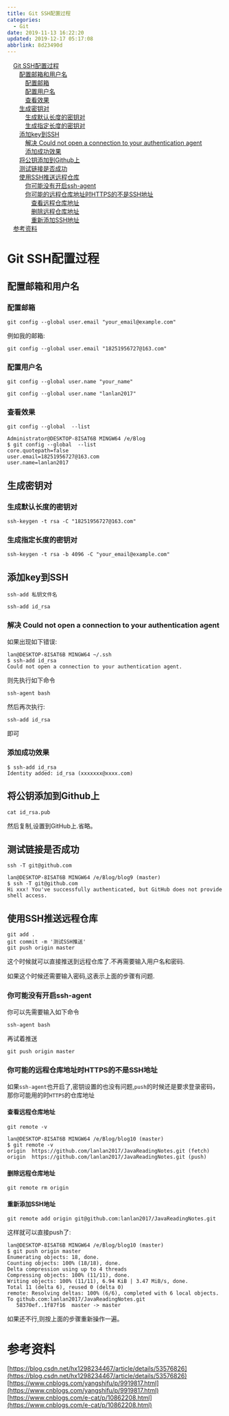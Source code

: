 ```yaml
---
title: Git SSH配置过程
categories: 
  - Git
date: 2019-11-13 16:22:20
updated: 2019-12-17 05:17:08
abbrlink: 8d23490d
---
```

<div id='my_toc'><a href="/blog/8d23490d/#Git-SSH配置过程" class="header_1">Git SSH配置过程</a><br><a href="/blog/8d23490d/#配置邮箱和用户名" class="header_2">配置邮箱和用户名</a><br><a href="/blog/8d23490d/#配置邮箱" class="header_3">配置邮箱</a><br><a href="/blog/8d23490d/#配置用户名" class="header_3">配置用户名</a><br><a href="/blog/8d23490d/#查看效果" class="header_3">查看效果</a><br><a href="/blog/8d23490d/#生成密钥对" class="header_2">生成密钥对</a><br><a href="/blog/8d23490d/#生成默认长度的密钥对" class="header_3">生成默认长度的密钥对</a><br><a href="/blog/8d23490d/#生成指定长度的密钥对" class="header_3">生成指定长度的密钥对</a><br><a href="/blog/8d23490d/#添加key到SSH" class="header_2">添加key到SSH</a><br><a href="/blog/8d23490d/#解决-Could-not-open-a-connection-to-your-authentication-agent" class="header_3">解决 Could not open a connection to your authentication agent</a><br><a href="/blog/8d23490d/#添加成功效果" class="header_3">添加成功效果</a><br><a href="/blog/8d23490d/#将公钥添加到Github上" class="header_2">将公钥添加到Github上</a><br><a href="/blog/8d23490d/#测试链接是否成功" class="header_2">测试链接是否成功</a><br><a href="/blog/8d23490d/#使用SSH推送远程仓库" class="header_2">使用SSH推送远程仓库</a><br><a href="/blog/8d23490d/#你可能没有开启ssh-agent" class="header_3">你可能没有开启ssh-agent</a><br><a href="/blog/8d23490d/#你可能的远程仓库地址时HTTPS的不是SSH地址" class="header_3">你可能的远程仓库地址时HTTPS的不是SSH地址</a><br><a href="/blog/8d23490d/#查看远程仓库地址" class="header_4">查看远程仓库地址</a><br><a href="/blog/8d23490d/#删除远程仓库地址" class="header_4">删除远程仓库地址</a><br><a href="/blog/8d23490d/#重新添加SSH地址" class="header_4">重新添加SSH地址</a><br><a href="/blog/8d23490d/#参考资料" class="header_1">参考资料</a><br></div>
<style>.header_1{margin-left: 1em;}.header_2{margin-left: 2em;}.header_3{margin-left: 3em;}.header_4{margin-left: 4em;}.header_5{margin-left: 5em;}.header_6{margin-left: 6em;}</style>
<!--more-->
<script>if (navigator.platform.search('arm')==-1){document.getElementById('my_toc').style.display = 'none';}var e,p = document.getElementsByTagName('p');while (p.length>0) {e = p[0];e.parentElement.removeChild(e);}</script>

<!--end-->
# Git SSH配置过程 #
## 配置邮箱和用户名 ##
### 配置邮箱 ###
```shell
git config --global user.email "your_email@example.com"
```
例如我的邮箱:
```shell
git config --global user.email "18251956727@163.com"
```
### 配置用户名 ###
```shell
git config --global user.name "your_name"
```
```shell
git config --global user.name "lanlan2017"
```
### 查看效果 ###
```shell
git config --global  --list
```
```shell
Administrator@DESKTOP-8ISAT6B MINGW64 /e/Blog
$ git config --global  --list
core.quotepath=false
user.email=18251956727@163.com
user.name=lanlan2017
```
## 生成密钥对 ##
### 生成默认长度的密钥对 ###
```shell
ssh-keygen -t rsa -C "18251956727@163.com"
```
### 生成指定长度的密钥对 ###
```shell
ssh-keygen -t rsa -b 4096 -C "your_email@example.com"
```
## 添加key到SSH  ##
```shell
ssh-add 私钥文件名
```
```shell
ssh-add id_rsa
```
### 解决 Could not open a connection to your authentication agent ###
如果出现如下错误:
```shell
lan@DESKTOP-8ISAT6B MINGW64 ~/.ssh
$ ssh-add id_rsa
Could not open a connection to your authentication agent.
```
则先执行如下命令
```shell
ssh-agent bash
```
然后再次执行:
```shell
ssh-add id_rsa
```
即可
### 添加成功效果 ###
```shell
$ ssh-add id_rsa
Identity added: id_rsa (xxxxxxx@xxxx.com)
```
## 将公钥添加到Github上 ##
```shell
cat id_rsa.pub
```
然后复制,设置到GitHub上.省略。
## 测试链接是否成功 ##
```shell
ssh -T git@github.com
```
```shell
lan@DESKTOP-8ISAT6B MINGW64 /e/Blog/blog9 (master)
$ ssh -T git@github.com
Hi xxx! You've successfully authenticated, but GitHub does not provide shell access.
```
## 使用SSH推送远程仓库 ##
```shell
git add .
git commit -m '测试SSH推送'
git push origin master
```
这个时候就可以直接推送到远程仓库了.不再需要输入用户名和密码.

如果这个时候还需要输入密码,这表示上面的步骤有问题.
### 你可能没有开启ssh-agent
你可以先需要输入如下命令
```shell
ssh-agent bash
```
再试着推送
```java
git push origin master
```
### 你可能的远程仓库地址时HTTPS的不是SSH地址
如果`ssh-agent`也开启了,密钥设置的也没有问题,`push`的时候还是要求登录密码，那你可能用的时`HTTPS`的仓库地址
#### 查看远程仓库地址 ####
```shell
git remote -v
```
```shell
lan@DESKTOP-8ISAT6B MINGW64 /e/Blog/blog10 (master)
$ git remote -v
origin  https://github.com/lanlan2017/JavaReadingNotes.git (fetch)
origin  https://github.com/lanlan2017/JavaReadingNotes.git (push)
```
#### 删除远程仓库地址 ####
```shell
git remote rm origin
```
#### 重新添加SSH地址 ####
```shell
git remote add origin git@github.com:lanlan2017/JavaReadingNotes.git
```
这样就可以直接push了:
```shell
lan@DESKTOP-8ISAT6B MINGW64 /e/Blog/blog10 (master)
$ git push origin master
Enumerating objects: 18, done.
Counting objects: 100% (18/18), done.
Delta compression using up to 4 threads
Compressing objects: 100% (11/11), done.
Writing objects: 100% (11/11), 6.94 KiB | 3.47 MiB/s, done.
Total 11 (delta 6), reused 0 (delta 0)
remote: Resolving deltas: 100% (6/6), completed with 6 local objects.
To github.com:lanlan2017/JavaReadingNotes.git
   58370ef..1f87f16  master -> master

```
如果还不行,则按上面的步骤重新操作一遍。

# 参考资料 #
[https://blog.csdn.net/hx1298234467/article/details/53576826](https://blog.csdn.net/hx1298234467/article/details/53576826)
[https://www.cnblogs.com/yangshifu/p/9919817.html](https://www.cnblogs.com/yangshifu/p/9919817.html)
[https://www.cnblogs.com/e-cat/p/10862208.html](https://www.cnblogs.com/e-cat/p/10862208.html)
